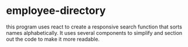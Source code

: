 # employee-directory

this program uses react to create a responsive search function that sorts names alphabetically. It uses several components to simplify and section out the code to make it more readable. 
